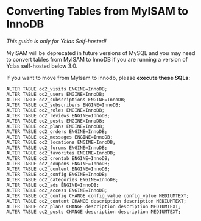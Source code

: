 # Converting Tables from MyISAM to InnoDB

*This guide is only for Yclas Self-hosted!*

MyISAM will be deprecated in future versions of MySQL and you may need to convert tables from MyISAM to InnoDB if you are running a version of Yclas self-hosted below 3.0.

If you want to move from MyIsam to innodb, please  **execute these SQLs:**

```
ALTER TABLE oc2_visits ENGINE=InnoDB;
ALTER TABLE oc2_users ENGINE=InnoDB;
ALTER TABLE oc2_subscriptions ENGINE=InnoDB;
ALTER TABLE oc2_subscribers ENGINE=InnoDB;
ALTER TABLE oc2_roles ENGINE=InnoDB;
ALTER TABLE oc2_reviews ENGINE=InnoDB;
ALTER TABLE oc2_posts ENGINE=InnoDB;
ALTER TABLE oc2_plans ENGINE=InnoDB;
ALTER TABLE oc2_orders ENGINE=InnoDB;
ALTER TABLE oc2_messages ENGINE=InnoDB;
ALTER TABLE oc2_locations ENGINE=InnoDB;
ALTER TABLE oc2_forums ENGINE=InnoDB;
ALTER TABLE oc2_favorites ENGINE=InnoDB;
ALTER TABLE oc2_crontab ENGINE=InnoDB;
ALTER TABLE oc2_coupons ENGINE=InnoDB;
ALTER TABLE oc2_content ENGINE=InnoDB;
ALTER TABLE oc2_config ENGINE=InnoDB;
ALTER TABLE oc2_categories ENGINE=InnoDB;
ALTER TABLE oc2_ads ENGINE=InnoDB;
ALTER TABLE oc2_access ENGINE=InnoDB;
ALTER TABLE oc2_config CHANGE config_value config_value MEDIUMTEXT;
ALTER TABLE oc2_content CHANGE description description MEDIUMTEXT;
ALTER TABLE oc2_plans CHANGE description description MEDIUMTEXT;
ALTER TABLE oc2_posts CHANGE description description MEDIUMTEXT;
```
